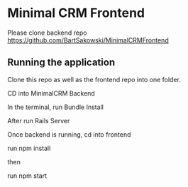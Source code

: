 # Minimal CRM Frontend

Please clone backend repo https://github.com/BartSakowski/MinimalCRMFrontend

## Running the application

Clone this repo as well as the frontend repo into one folder.

CD into MinimalCRM Backend

In the terminal, run Bundle Install

After run Rails Server

Once backend is running, cd into frontend 

run npm install

then 

run npm start
